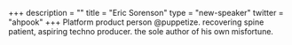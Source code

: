 +++
description = ""
title = "Eric Sorenson"
type = "new-speaker"
twitter = "ahpook"
+++
Platform product person @puppetize. recovering spine patient, aspiring techno producer. the sole author of his own misfortune.